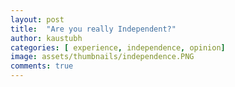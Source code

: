 ```yaml
---
layout: post
title:  "Are you really Independent?"
author: kaustubh
categories: [ experience, independence, opinion]
image: assets/thumbnails/independence.PNG
comments: true
---
```

